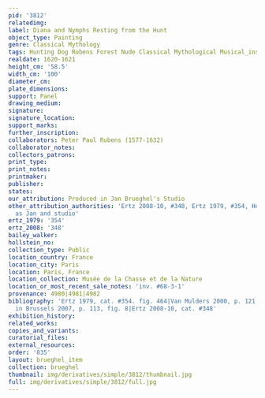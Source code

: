 ```yaml
---
pid: '3812'
relatedimg: 
label: Diana and Nymphs Resting from the Hunt
object_type: Painting
genre: Classical Mythology
tags: Hunting Dog Rubens Forest Nude Classical Mythological Musical_instruments
realdate: 1620-1621
height_cm: '58.5'
width_cm: '100'
diameter_cm: 
plate_dimensions: 
support: Panel
drawing_medium: 
signature: 
signature_location: 
support_marks: 
further_inscription: 
collaborators: Peter Paul Rubens (1577-1632)
collaborator_notes: 
collectors_patrons: 
print_type: 
print_notes: 
printmaker: 
publisher: 
states: 
our_attribution: Produced in Jan Brueghel's Studio
other_attribution_authorities: 'Ertz 2008-10, #348, Ertz 1979, #354, Honig database
  as Jan and studio'
ertz_1979: '354'
ertz_2008: '348'
bailey_walker: 
hollstein_no: 
collection_type: Public
location_country: France
location_city: Paris
location: Paris, France
location_collection: Musée de la Chasse et de la Nature
location_or_most_recent_sale_notes: 'inv. #68-3-1'
provenance: 4980|4981|4982
bibliography: 'Ertz 1979, cat. #354. fig. 464|Van Mulders 2000, p. 121|Van Mulders
  in Brussels 2007, p. 113, fig. 8|Ertz 2008-10, cat. #348'
exhibition_history: 
related_works: 
copies_and_variants: 
curatorial_files: 
external_resources: 
order: '835'
layout: brueghel_item
collection: brueghel
thumbnail: img/derivatives/simple/3812/thumbnail.jpg
full: img/derivatives/simple/3812/full.jpg
---
```

